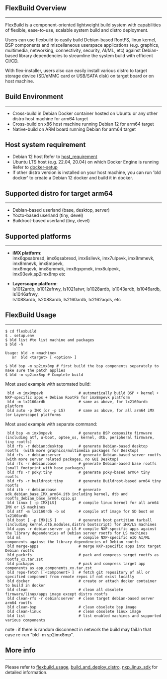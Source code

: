## FlexBuild Overview
---------------------
FlexBuild is a component-oriented lightweight build system with capabilities
of flexible, ease-to-use, scalable system build and distro deployment.

Users can use flexbuild to easily build Debian-based RootFS, linux kernel, BSP
components and miscellaneous userspace applications (e.g. graphics, multimedia,
networking, connectivity, security, AI/ML, etc) against Debian-based library
dependencies to streamline the system build with efficient CI/CD.

With flex-installer, users also can easily install various distro to target storage
device (SD/eMMC card or USB/SATA disk) on target board or on host machine.


## Build Environment
--------------------
- Cross-build in Debian Docker container hosted on Ubuntu or any other distro host machine for arm64 target
- Cross-build on x86 host machine running Debian 12 for arm64 target
- Native-build on ARM board running Debian for arm64 target

## Host system requirement
- Debian 12 host
  Refer to [host_requirement](docs/host_requirement.md)
- Ubuntu LTS host (e.g. 22.04, 20.04) on which Docker Engine is running
  Refer to [docker-setup](docs/FAQ-docker-setup.md)
- If other distro version is installed on your host machine, you can run 'bld docker' to create a Debian 12 docker and build it in docker.


## Supported distro for target arm64
------------------------------------------
- Debian-based userland    (base, desktop, server)
- Yocto-based userland     (tiny, devel)
- Buildroot-based userland (tiny, devel)


## Supported platforms
----------------------
- __iMX platform__:  
imx6qpsabresd, imx6qsabresd, imx6sllevk, imx7ulpevk, imx8mmevk, imx8mnevk, imx8mpevk,  
imx8mqevk, imx8qmmek, imx8qxpmek, imx8ulpevk, imx93evk,sp2imx8mp etc

- __Layerscape platform__:  
ls1012ardb, ls1012afrwy, ls1021atwr, ls1028ardb, ls1043ardb, ls1046ardb, ls1046afrwy,  
ls1088ardb, ls2088ardb, ls2160ardb, lx2162aqds, etc


## FlexBuild Usage
------------------

```
$ cd flexbuild
$ . setup.env
$ bld list #to list machine and packages
$ bld -h

Usage: bld -m <machine>
   or  bld <target> [ <option> ]

$ bld bsp -m sp2imx8mp # first build the bsp components separately to make sure the patch applies
$ bld -m sp2imx8mp # Complete build
```

Most used example with automated build:
```
 bld -m imx8mpevk                # automatically build BSP + kernel + NXP-specific apps + Debian RootFS for imx8mpevk platform
 bld -m lx2160ardb               # same as above, for lx2160ardb platform
 bld auto -p IMX (or -p LS)      # same as above, for all arm64 iMX (or Layerscape) platforms
```

Most used example with separate command:
```
 bld bsp -m imx8mpevk            # generate BSP composite firmware (including atf, u-boot, optee_os, kernel, dtb, peripheral firmware, tiny rootfs)
 bld rfs -r debian:desktop       # generate Debian-based desktop rootfs  (with more graphics/multimedia packages for Desktop)
 bld rfs -r debian:server        # generate Debian-based server rootfs   (with more server related packages, no GUI Desktop)
 bld rfs -r debian:base          # generate Debian-based base rootfs     (small footprint with base packages)
 bld rfs -r poky:tiny            # generate poky-based arm64 tiny rootfs
 bld rfs -r buildroot:tiny       # generate Buildroot-based arm64 tiny rootfs
 bld itb -r debian:base          # generate sdk_debian_base_IMX_arm64.itb including kernel, dtb and rootfs_debian_base_arm64.cpio.gz
 bld linux [ -p IMX|LS]          # compile linux kernel for all arm64 IMX or LS machines
 bld atf -m lx2160rdb -b sd      # compile atf image for SD boot on lx2160ardb
 bld boot [ -p IMX|LS ]          # generate boot partition tarball (including kernel,dtb,modules,distro bootscript) for iMX/LS machines
 bld apps -r debian:server -p LS # compile NXP-specific apps against the library dependencies of Debian server rootfs for LS machines
 bld ml                          # compile NXP-specific eIQ AI/ML components against the library dependencies of Debian rootfs
 bld merge-apps                  # merge NXP-specific apps into target Debian rootfs
 bld packrfs                     # pack and compress target rootfs as rootfs_xx.tar.zst
 bld packapps                    # pack and compress target app components as app_components_xx.tar.zst
 bld repo-fetch [ <component> ]  # fetch git repository of all or specified component from remote repos if not exist locally
 bld docker                      # create or attach docker container to build in docker
 bld clean                       # clean all obsolete firmware/linux/apps image except distro rootfs
 bld clean-rfs -r debian:server  # clean target debian-based server arm64 rootfs
 bld clean-bsp                   # clean obsolete bsp image
 bld clean-linux                 # clean obsolete linux image
 bld list                        # list enabled machines and supported various components
```


note : if there is random disconnect in network the build may fail.In that case re-run "bld -m sp2imx8mp".

## More info
------------
Please refer to [flexbuild_usage](docs/flexbuild_usage.md), [build_and_deploy_distro](docs/build_and_deploy_distro.md), [nxp_linux_sdk](docs/nxp_linux_sdk.md) for detailed information.
